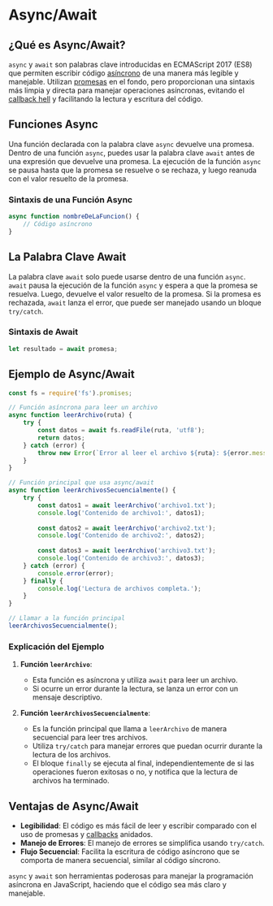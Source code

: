 # Async/Await

## ¿Qué es Async/Await?

`async` y `await` son palabras clave introducidas en ECMAScript 2017 (ES8) que permiten escribir código [asíncrono](Node.JS/Asincronía.md) de una manera más legible y manejable. Utilizan [promesas](Node.JS/Promesas.md) en el fondo, pero proporcionan una sintaxis más limpia y directa para manejar operaciones asíncronas, evitando el [callback hell](Node.JS/Callback%20Hell.md) y facilitando la lectura y escritura del código.

## Funciones Async

Una función declarada con la palabra clave `async` devuelve una promesa. Dentro de una función `async`, puedes usar la palabra clave `await` antes de una expresión que devuelve una promesa. La ejecución de la función `async` se pausa hasta que la promesa se resuelve o se rechaza, y luego reanuda con el valor resuelto de la promesa.

### Sintaxis de una Función Async

```js
async function nombreDeLaFuncion() {
    // Código asíncrono
}
```

## La Palabra Clave Await

La palabra clave `await` solo puede usarse dentro de una función `async`. `await` pausa la ejecución de la función `async` y espera a que la promesa se resuelva. Luego, devuelve el valor resuelto de la promesa. Si la promesa es rechazada, `await` lanza el error, que puede ser manejado usando un bloque `try/catch`.

### Sintaxis de Await
```js
let resultado = await promesa;
```

## Ejemplo de Async/Await

```js
const fs = require('fs').promises;

// Función asíncrona para leer un archivo
async function leerArchivo(ruta) {
    try {
        const datos = await fs.readFile(ruta, 'utf8');
        return datos;
    } catch (error) {
        throw new Error(`Error al leer el archivo ${ruta}: ${error.message}`);
    }
}

// Función principal que usa async/await
async function leerArchivosSecuencialmente() {
    try {
        const datos1 = await leerArchivo('archivo1.txt');
        console.log('Contenido de archivo1:', datos1);
        
        const datos2 = await leerArchivo('archivo2.txt');
        console.log('Contenido de archivo2:', datos2);
        
        const datos3 = await leerArchivo('archivo3.txt');
        console.log('Contenido de archivo3:', datos3);
    } catch (error) {
        console.error(error);
    } finally {
        console.log('Lectura de archivos completa.');
    }
}

// Llamar a la función principal
leerArchivosSecuencialmente();

```

### Explicación del Ejemplo

1. **Función `leerArchivo`**:
    
    - Esta función es asíncrona y utiliza `await` para leer un archivo.
    - Si ocurre un error durante la lectura, se lanza un error con un mensaje descriptivo.
2. **Función `leerArchivosSecuencialmente`**:
    
    - Es la función principal que llama a `leerArchivo` de manera secuencial para leer tres archivos.
    - Utiliza `try/catch` para manejar errores que puedan ocurrir durante la lectura de los archivos.
    - El bloque `finally` se ejecuta al final, independientemente de si las operaciones fueron exitosas o no, y notifica que la lectura de archivos ha terminado.

## Ventajas de Async/Await

- **Legibilidad**: El código es más fácil de leer y escribir comparado con el uso de promesas y [callbacks](Node.JS/Callbacks.md) anidados.
- **Manejo de Errores**: El manejo de errores se simplifica usando `try/catch`.
- **Flujo Secuencial**: Facilita la escritura de código asíncrono que se comporta de manera secuencial, similar al código síncrono.

`async` y `await` son herramientas poderosas para manejar la programación asíncrona en JavaScript, haciendo que el código sea más claro y manejable.